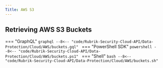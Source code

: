 ```yaml
---
Title: AWS S3
---
```

## Retrieving AWS S3 Buckets

=== "GraphQL"
    ```graphql
    --8<-- "code/Rubrik-Security-Cloud-API/Data-Protection/Cloud/AWS/buckets.gql"
    ```
=== "PowerShell SDK"
    ```powershell
    --8<-- "code/Rubrik-Security-Cloud-API/Data-Protection/Cloud/AWS/buckets.ps1"
    ```
=== "Shell"
    ```bash
    --8<-- "code/Rubrik-Security-Cloud-API/Data-Protection/Cloud/AWS/buckets.sh"
    ```